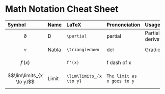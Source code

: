 # Math Notation Cheat Sheet

| Symbol | Name | LaTeX | Prononciation | Usage |
| :--- | :--- | :--- | :--- | :--- |
| $$\partial$$ | D | `\partial` | partial | Partial derivate |
| $$\triangledown$$ | Nabla | `\triangledown` | del | Gradient |
| $$f'(x)$$ |  | `f'(x)` | f dash of x |  |
| $$\lim\limits_{x \to y}$$ | Limit | `\lim\limits_{x \to y}` | `The limit as x goes to y` |  |



